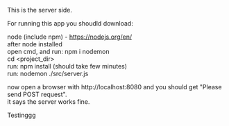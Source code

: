 This is the server side.

For running this app you shoudld download:

node (include npm) - https://nodejs.org/en/ <br/>
after node installed <br/>
open cmd, and run: npm i nodemon <br/>
cd <project_dir> <br/>
run: npm install (should take few minutes) <br/>
run: nodemon ./src/server.js <br/>

now open a browser with http://localhost:8080 and you should get "Please send POST request". <br/>
it says the server works fine.

Testinggg
